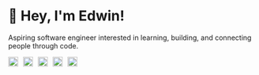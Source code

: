 # 👋 Hey, I'm Edwin!

Aspiring software engineer interested in learning, building, and connecting people through code.
<div style="display: flex; align-items: center;">
  <img src="https://simpleicons.org/icons/react.svg" width="20" height="20" style="fill: blue; margin-right: 10px;" />
  <img src="https://simpleicons.org/icons/python.svg" width="20" height="20" style="fill: blue; margin-right: 10px;" />
  <img src="https://simpleicons.org/icons/postgresql.svg" width="20" height="20" style="fill: blue; margin-right: 10px;" />
  <img src="https://simpleicons.org/icons/docker.svg" width="20" height="20" style="fill: blue; margin-right: 10px;" />
  <img src="https://simpleicons.org/icons/redux.svg" width="20" height="20" style="fill: blue; margin-right: 10px;" />
</div>
